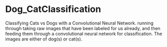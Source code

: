 # Dog_CatClassification
Classifying Cats vs Dogs with a Convolutional Neural Network.
running through taking raw images that have been labeled for us already, and then feeding them through a convolutional neural network for classification.
The images are either of dog(s) or cat(s).
